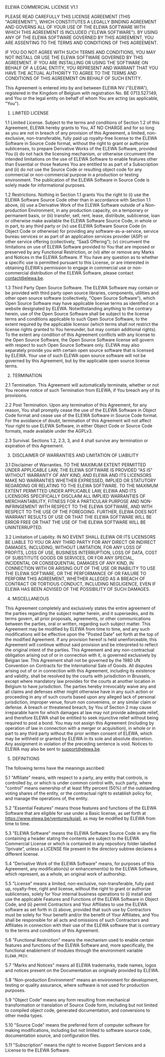 ELEWA COMMERCIAL LICENSE V1.1

PLEASE READ CAREFULLY THIS LICENSE AGREEMENT (THIS "AGREEMENT"), WHICH CONSTITUTES A LEGALLY BINDING AGREEMENT AND GOVERNS ALL OF YOUR USE OF THE ELEWA SOFTWARE WITH WHICH THIS AGREEMENT IS INCLUDED ("ELEWA SOFTWARE"). BY USING ANY OF THE ELEWA SOFTWARE GOVERNED BY THIS AGREEMENT, YOU ARE ASSENTING TO THE TERMS AND CONDITIONS OF THIS AGREEMENT.

IF YOU DO NOT AGREE WITH SUCH TERMS AND CONDITIONS, YOU MAY NOT INSTALL OR USE THE ELEWA SOFTWARE GOVERNED BY THIS AGREEMENT. IF YOU ARE INSTALLING OR USING THE SOFTWARE ON BEHALF OF A LEGAL ENTITY, YOU REPRESENT AND WARRANT THAT YOU HAVE THE ACTUAL AUTHORITY TO AGREE TO THE TERMS AND CONDITIONS OF THIS AGREEMENT ON BEHALF OF SUCH ENTITY.

This Agreement is entered into by and between ELEWA NV ("ELEWA"), registered in the Kingdom of Belgium with registration No. BE 0713.527.149, and You or the legal entity on behalf of whom You are acting (as applicable, "You").

1. LIMITED LICENSE

1.1 Limited License. Subject to the terms and conditions of Section 1.2 of this Agreement, ELEWA hereby grants to You, AT NO CHARGE and for so long as you are not in breach of any provision of this Agreement, a limited, non-exclusive, non-transferable, fully paid up royalty-free license to the ELEWA Software in Source Code format, without the right to grant or authorize sublicenses, to prepare Derivative Works of the ELEWA Software, provided You (i) do not hack the licensing mechanism, or otherwise circumvent the intended limitations on the use of ELEWA Software to enable features other than Essential or those features You are entitled to as part of a Subscription and (ii) do not use the Source Code or resulting object code for any commercial or non-commercial purpose in a production or testing environment. The publication of the ELEWA Software in Source Code is solely made for informational purposes.

1.2 Restrictions. Nothing in Section 1.1 grants You the right to (i) use the ELEWA Software Source Code other than in accordance with Section 1.1 above, (ii) use a Derivative Work of the ELEWA Software outside of a Non-production Environment, in any production capacity, on a temporary or permanent basis, or (iii) transfer, sell, rent, lease, distribute, sublicense, loan or otherwise make available the ELEWA Software Source Code, in whole or in part, to any third party or (iv) use ELEWA Software Source Code (in Object Code or otherwise) for providing any software-as-a-service, service bureau services or as part of an application services provider (ASP) or other service offering (collectively, “SaaS Offering”); (v) circumvent the limitations on use of ELEWA Software provided to You that are imposed or preserved by any Functional Restriction, or (vi) alter or remove any Marks and Notices in the ELEWA Software. If You have any question as to whether a specific use is permitted pursuant to this License, or are interested in obtaining ELEWA's permission to engage in commercial use or non-commercial distribution of the ELEWA Software, please contact contact@elewa.be.

1.3 Third Party Open Source Software. The ELEWA Software may contain or be provided with third party open source libraries, components, utilities and other open source software (collectively, "Open Source Software"), which Open Source Software may have applicable license terms as identified on a website designated by ELEWA. Notwithstanding anything to the contrary herein, use of the Open Source Software shall be subject to the license terms and conditions applicable to such Open Source Software, to the extent required by the applicable licensor (which terms shall not restrict the license rights granted to You hereunder, but may contain additional rights). To the extent any condition of this Agreement conflicts with any license to the Open Source Software, the Open Source Software license will govern with respect to such Open Source Software only. ELEWA may also separately provide you with certain open source software that is licensed by ELEWA. Your use of such ELEWA open source software will not be governed by this Agreement, but by the applicable open source license terms.

2. TERMINATION

2.1 Termination. This Agreement will automatically terminate, whether or not You receive notice of such Termination from ELEWA, if You breach any of its provisions.

2.2 Post Termination. Upon any termination of this Agreement, for any reason, You shall promptly cease the use of the ELEWA Software in Object Code format and cease use of the ELEWA Software in Source Code format. For the avoidance of doubt, termination of this Agreement will not affect Your right to use ELEWA Software, in either Object Code or Source Code formats, made available under the AGPLv3.

2.3 Survival. Sections 1.2, 2.3, 3, and 4 shall survive any termination or expiration of this Agreement.

3. DISCLAIMER OF WARRANTIES AND LIMITATION OF LIABILITY

3.1 Disclaimer of Warranties. TO THE MAXIMUM EXTENT PERMITTED UNDER APPLICABLE LAW, THE ELEWA SOFTWARE IS PROVIDED "AS IS" WITHOUT WARRANTY OF ANY KIND, AND ELEWA AND ITS LICENSORS MAKE NO WARRANTIES WHETHER EXPRESSED, IMPLIED OR STATUTORY REGARDING OR RELATING TO THE ELEWA SOFTWARE. TO THE MAXIMUM EXTENT PERMITTED UNDER APPLICABLE LAW, ELEWA AND ITS LICENSORS SPECIFICALLY DISCLAIM ALL IMPLIED WARRANTIES OF MERCHANTABILITY, FITNESS FOR A PARTICULAR PURPOSE AND NON-INFRINGEMENT WITH RESPECT TO THE ELEWA SOFTWARE, AND WITH RESPECT TO THE USE OF THE FOREGOING. FURTHER, ELEWA DOES NOT WARRANT RESULTS OF USE OR THAT THE ELEWA SOFTWARE WILL BE ERROR FREE OR THAT THE USE OF THE ELEWA SOFTWARE WILL BE UNINTERRUPTED.

3.2 Limitation of Liability. IN NO EVENT SHALL ELEWA OR ITS LICENSORS BE LIABLE TO YOU OR ANY THIRD PARTY FOR ANY DIRECT OR INDIRECT DAMAGES, INCLUDING, WITHOUT LIMITATION, FOR ANY LOSS OF PROFITS, LOSS OF USE, BUSINESS INTERRUPTION, LOSS OF DATA, COST OF SUBSTITUTE GOODS OR SERVICES, OR FOR ANY SPECIAL, INCIDENTAL OR CONSEQUENTIAL DAMAGES OF ANY KIND, IN CONNECTION WITH OR ARISING OUT OF THE USE OR INABILITY TO USE THE ELEWA SOFTWARE, OR THE PERFORMANCE OF OR FAILURE TO PERFORM THIS AGREEMENT, WHETHER ALLEGED AS A BREACH OF CONTRACT OR TORTIOUS CONDUCT, INCLUDING NEGLIGENCE, EVEN IF ELEWA HAS BEEN ADVISED OF THE POSSIBILITY OF SUCH DAMAGES.

4. MISCELLANEOUS

This Agreement completely and exclusively states the entire agreement of the parties regarding the subject matter herein, and it supersedes, and its terms govern, all prior proposals, agreements, or other communications between the parties, oral or written, regarding such subject matter. This Agreement may be modified by ELEWA from time to time, and any such modifications will be effective upon the "Posted Date" set forth at the top of the modified Agreement. If any provision hereof is held unenforceable, this Agreement will continue without said provision and be interpreted to reflect the original intent of the parties. This Agreement and any non-contractual obligation arising out of or in connection with it, is governed exclusively by Belgian law. This Agreement shall not be governed by the 1980 UN Convention on Contracts for the International Sale of Goods. All disputes arising out of or in connection with this Agreement, including its existence and validity, shall be resolved by the courts with jurisdiction in Brussels, except where mandatory law provides for the courts at another location in Belgium to have jurisdiction. The parties hereby irrevocably waive any and all claims and defenses either might otherwise have in any such action or proceeding in any of such courts based upon any alleged lack of personal jurisdiction, improper venue, forum non conveniens, or any similar claim or defense. A breach or threatened breach, by You of Section 2 may cause irreparable harm for which damages at law may not provide adequate relief, and therefore ELEWA shall be entitled to seek injunctive relief without being required to post a bond. You may not assign this Agreement (including by operation of law in connection with a merger or acquisition), in whole or in part to any third party without the prior written consent of ELEWA, which may be withheld or granted by ELEWA in its sole and absolute discretion. Any assignment in violation of the preceding sentence is void. Notices to ELEWA may also be sent to support@elewa.be.

5. DEFINITIONS

The following terms have the meanings ascribed:

5.1 "Affiliate" means, with respect to a party, any entity that controls, is controlled by, or which is under common control with, such party, where "control" means ownership of at least fifty percent (50%) of the outstanding voting shares of the entity, or the contractual right to establish policy for, and manage the operations of, the entity.

5.2 "Essential Features" means those features and functions of the ELEWA Software that are eligible for use under a Basic license, as set forth at https://www.elewa.be/ventures/kujali, as may be modified by ELEWA from time to time.

5.3 "ELEWA Software" means the ELEWA Software Source Code in any file containing a header stating the contents are subject to the ELEWA Commercial License or which is contained in any repository folder labelled “/private”, unless a LICENSE file present in the directory subtree declares a different license.

5.4 "Derivative Work of the ELEWA Software" means, for purposes of this Agreement, any modification(s) or enhancement(s) to the ELEWA Software, which represent, as a whole, an original work of authorship.

5.5 "License" means a limited, non-exclusive, non-transferable, fully paid up, royalty-free, right and license, without the right to grant or authorize sublicenses, solely for Your internal business operations to (i) install and use the applicable Features and Functions of the ELEWA Software in Object Code, and (ii) permit Contractors and Your Affiliates to use the ELEWA software as set forth in (i) above, provided that such use by Contractors must be solely for Your benefit and/or the benefit of Your Affiliates, and You shall be responsible for all acts and omissions of such Contractors and Affiliates in connection with their use of the ELEWA software that is contrary to the terms and conditions of this Agreement.

5.6 "Functional Restriction" means the mechanism used to enable certain features and functions of the ELEWA Software and, more specifically, the functional enablement of modules through the environment variable `ELEWA_PRIV`.

5.7 "Marks and Notices" means all ELEWA trademarks, trade names, logos and notices present on the Documentation as originally provided by ELEWA.

5.8 "Non-production Environment" means an environment for development, testing or quality assurance, where software is not used for production purposes.

5.9 "Object Code" means any form resulting from mechanical transformation or translation of Source Code form, including but not limited to compiled object code, generated documentation, and conversions to other media types.

5.10 "Source Code" means the preferred form of computer software for making modifications, including but not limited to software source code, documentation source, and configuration files.

5.11 "Subscription" means the right to receive Support Services and a License to the ELEWA Software.